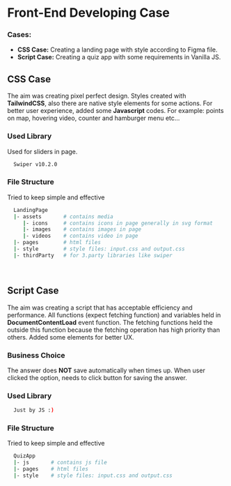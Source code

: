 
# Front-End Developing Case

### Cases:
- **CSS Case:** Creating a landing page with style according to Figma file.
- **Script Case:** Creating a quiz app with some requirements in Vanilla JS.

## CSS Case

The aim was creating pixel perfect design. Styles created with **TailwindCSS**, also there are native style elements for some actions. For better user experience, added some **Javascript** codes. For example: points on map, hovering video, counter and hamburger menu etc...

### Used Library
Used for sliders in page.
```bash
  Swiper v10.2.0
```

### File Structure
Tried to keep simple and effective 
```bash
  LandingPage
  |- assets       # contains media
     |- icons     # contains icons in page generally in svg format
     |- images    # contains images in page
     |- videos    # contains video in page
  |- pages        # html files
  |- style        # style files: input.css and output.css
  |- thirdParty   # for 3.party libraries like swiper
```

&nbsp;

## Script Case

The aim was creating a script that has acceptable efficiency and performance. All functions (expect fetching function) and variables held in **DocumentContentLoad** event function. The fetching functions held the outside this function because the fetching operation has high priority than others. Added some elements for better UX. 

### Business Choice

The answer does **NOT** save automatically when times up. When user clicked the option, needs to click button for saving the answer.

### Used Library
```bash
  Just by JS :)
```

### File Structure
Tried to keep simple and effective 
```bash
  QuizApp
  |- js       # contains js file
  |- pages    # html files
  |- style    # style files: input.css and output.css
```


